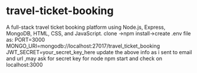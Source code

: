# travel-ticket-booking
A full-stack travel ticket booking platform using Node.js, Express, MongoDB, HTML, CSS, and JavaScript.
clone ->npm install->create .env file as:
PORT=3000
MONGO_URI=mongodb://localhost:27017/travel_ticket_booking
JWT_SECRET=your_secret_key_here
update the above info as i sent to email and url ,may ask for secret key for node
npm start and check on localhost:3000
